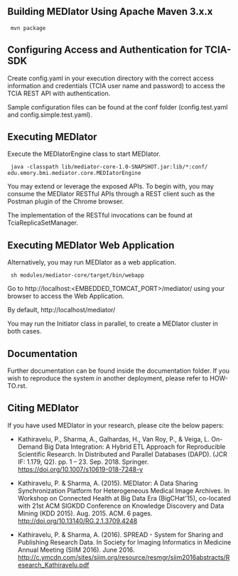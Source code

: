 ## Building MEDIator Using Apache Maven 3.x.x

     mvn package


## Configuring Access and Authentication for TCIA-SDK

Create config.yaml in your execution directory with the correct access information and credentials 
(TCIA user name and password) to access the TCIA REST API with authentication. 

Sample configuration files can be found at the conf folder (config.test.yaml and config.simple.test.yaml).


Executing MEDIator
---------
Execute the MEDIatorEngine class to start MEDIator.

     java -classpath lib/mediator-core-1.0-SNAPSHOT.jar:lib/*:conf/ edu.emory.bmi.mediator.core.MEDIatorEngine

You may extend or leverage the exposed APIs. To begin with, you may consume the MEDIator RESTful APIs through a REST
client such as the Postman plugin of the Chrome browser.


The implementation of the RESTful invocations can be found at TciaReplicaSetManager.


Executing MEDIator Web Application
---------
Alternatively, you may run MEDIator as a web application.   
   

     sh modules/mediator-core/target/bin/webapp

   
   

Go to http://localhost:<EMBEDDED_TOMCAT_PORT>/mediator/ using your browser to access the Web Application.

By default, http://localhost/mediator/


You may run the Initiator class in parallel, to create a MEDIator cluster in both cases.


## Documentation
Further documentation can be found inside the documentation folder. If you wish to reproduce the system in another 
deployment, please refer to HOW-TO.rst.


## Citing MEDIator
If you have used MEDIator in your research, please cite the below papers:

* Kathiravelu, P., Sharma, A., Galhardas, H., Van Roy, P., & Veiga, L. On-Demand Big Data Integration: A Hybrid ETL 
Approach for Reproducible Scientific Research. In Distributed and Parallel Databases (DAPD). (JCR IF: 1.179, Q2). 
pp. 1 – 23. Sep. 2018. Springer. https://doi.org/10.1007/s10619-018-7248-y

* Kathiravelu, P. & Sharma, A. (2015). MEDIator: A Data Sharing Synchronization Platform for Heterogeneous Medical Image Archives.
In Workshop on Connected Health at Big Data Era (BigCHat'15), co-located with 21st ACM SIGKDD Conference on Knowledge Discovery and Data Mining (KDD 2015).
Aug. 2015. ACM. 6 pages. http://doi.org/10.13140/RG.2.1.3709.4248

* Kathiravelu, P. & Sharma, A. (2016). SPREAD - System for Sharing and Publishing Research Data. In Society for Imaging
Informatics in Medicine Annual Meeting (SIIM 2016). June 2016.
http://c.ymcdn.com/sites/siim.org/resource/resmgr/siim2016abstracts/Research_Kathiravelu.pdf

